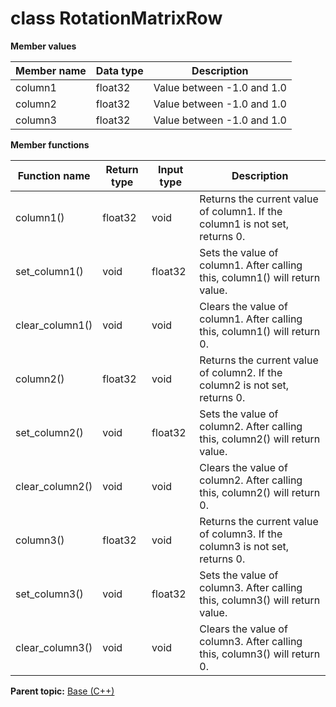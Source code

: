 # class RotationMatrixRow

 **Member values** 

|Member name|Data type|Description|
|-----------|---------|-----------|
|column1|float32|Value between -1.0 and 1.0|
|column2|float32|Value between -1.0 and 1.0|
|column3|float32|Value between -1.0 and 1.0|

 **Member functions** 

|Function name|Return type|Input type|Description|
|-------------|-----------|----------|-----------|
|column1\(\)|float32|void|Returns the current value of column1. If the column1 is not set, returns 0.|
|set\_column1\(\)|void|float32|Sets the value of column1. After calling this, column1\(\) will return value.|
|clear\_column1\(\)|void|void|Clears the value of column1. After calling this, column1\(\) will return 0.|
|column2\(\)|float32|void|Returns the current value of column2. If the column2 is not set, returns 0.|
|set\_column2\(\)|void|float32|Sets the value of column2. After calling this, column2\(\) will return value.|
|clear\_column2\(\)|void|void|Clears the value of column2. After calling this, column2\(\) will return 0.|
|column3\(\)|float32|void|Returns the current value of column3. If the column3 is not set, returns 0.|
|set\_column3\(\)|void|float32|Sets the value of column3. After calling this, column3\(\) will return value.|
|clear\_column3\(\)|void|void|Clears the value of column3. After calling this, column3\(\) will return 0.|

**Parent topic:** [Base \(C++\)](../../summary_pages/Base.md)

